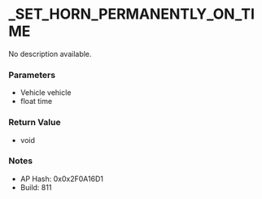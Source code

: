 # _SET_HORN_PERMANENTLY_ON_TIME

No description available.

### Parameters
* Vehicle vehicle
* float time

### Return Value
* void

### Notes
* AP Hash: 0x0x2F0A16D1
* Build: 811

